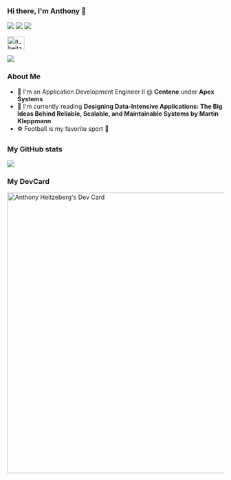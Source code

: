 ### Hi there, I'm Anthony 👋

[![](https://img.shields.io/badge/-@AnthonyHeitzeberg-%23181717?style=flat-square&logo=github)](https://github.com/AnthonyHeitzeberg)
[![](https://img.shields.io/badge/-Anthony%20Heitzeberg-blue?style=flat-square&logo=Linkedin&logoColor=white&link=https://www.linkedin.com/in/anthony-heitzeberg-5537b2179/)](https://www.linkedin.com/in/anthony-heitzeberg-5537b2179/)
[![](https://img.shields.io/badge/-a.heitzeberg007@gmail.com-c14438?style=flat-square&logo=Gmail&logoColor=white&link=mailto:a.heitzeberg007@gmail.com)](mailto:anthonycheitzeberg@gmail.com)
<p align="left">
<a href="https://www.hackerrank.com/a_heitzeberg007" target="blank"><img align="center" src="https://raw.githubusercontent.com/rahuldkjain/github-profile-readme-generator/master/src/images/icons/Social/hackerrank.svg" alt="a_heitzeberg007" height="30" width="40" /></a>
</p>

<a href="https://github.com/anthonyheitzeberg/github-profile-views-counter">
    <img src="https://komarev.com/ghpvc/?username=anthonycheitzeberg&style=for-the-badge&base=20000&color=blue">
</a>

### About Me
- 🔭 I'm an Application Development Engineer II @ **Centene** under **Apex Systems**
- 📘 I'm currently reading **Designing Data-Intensive Applications: The Big Ideas Behind Reliable, Scalable, and Maintainable Systems by Martin Kleppmann**
- ⚽ Football is my favorite sport 🥇

### My GitHub stats 

<img src="https://github-readme-stats.vercel.app/api?username=anthonyheitzeberg&count_private=true&show_icons=true" />

### My DevCard

<a href="https://app.daily.dev/anthonyheitzeberg"><img src="https://api.daily.dev/devcards/v2/kkHQAY0PX38BlSxnky6pJ.png?type=wide&r=bvr" width="652" alt="Anthony Heitzeberg's Dev Card"/></a>


